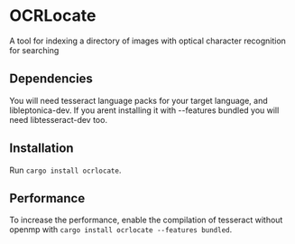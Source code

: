 # OCRLocate
A tool for indexing a directory of images with optical character recognition for searching

## Dependencies
You will need tesseract language packs for your target language, and libleptonica-dev. If you arent installing it with --features bundled you will need libtesseract-dev too.

## Installation
Run `cargo install ocrlocate`.

## Performance
To increase the performance, enable the compilation of tesseract without openmp with `cargo install ocrlocate --features bundled`.